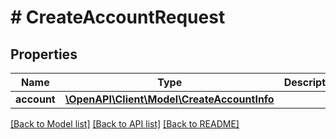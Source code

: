 # # CreateAccountRequest

## Properties

Name | Type | Description | Notes
------------ | ------------- | ------------- | -------------
**account** | [**\OpenAPI\Client\Model\CreateAccountInfo**](CreateAccountInfo.md) |  |

[[Back to Model list]](../../README.md#models) [[Back to API list]](../../README.md#endpoints) [[Back to README]](../../README.md)
